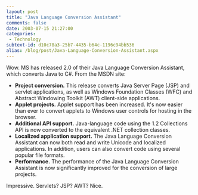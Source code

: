 ```yaml
---
layout: post
title: "Java Language Conversion Assistant"
comments: false
date: 2003-07-15 21:27:00
categories:
 - Technology
subtext-id: d10c78a3-25b7-4435-b64c-1196c94bb536
alias: /blog/post/Java-Language-Conversion-Assistant.aspx
---
```



Wow. MS has released 2.0 of their Java Language Conversion Assistant, which converts Java to C#. From the MSDN site:

  * **Project conversion.** This release converts Java Server Page (JSP) and servlet applications, as well as Windows Foundation Classes (WFC) and Abstract Windowing Toolkit (AWT) client-side applications. 
  * **Applet projects.** Applet support has been increased. It's now easier than ever to convert applets to Windows user controls for hosting in the browser. 
  * **Additional API support.** Java-language code using the 1.2 Collections API is now converted to the equivalent .NET collection classes. 
  * **Localized application support.** The Java Language Conversion Assistant can now both read and write Unicode and localized applications. In addition, users can also convert code using several popular file formats. 
  * **Performance.** The performance of the Java Language Conversion Assistant is now significantly improved for the conversion of large projects.

Impressive. Servlets? JSP? AWT? Nice.
